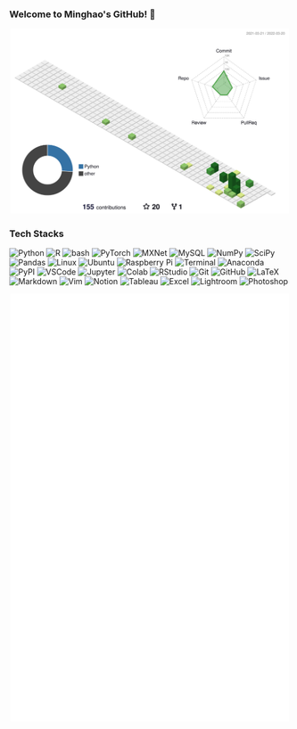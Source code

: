 ### Welcome to Minghao's GitHub! 👋

<p align="center">
	<a href="/profile-3d-contrib/profile-green-animate.svg">
		<img width="500em" src="/profile-3d-contrib/profile-green-animate.svg">
	</a>
</p>

### Tech Stacks 
![Python](https://img.shields.io/badge/-Python-ffffff?logo=Python)
![R](https://img.shields.io/badge/-R-276DC3?logo=R)
![bash](https://img.shields.io/badge/-bash-ffffff?logo=GNU%20Bash)
![PyTorch](https://img.shields.io/badge/-PyTorch-ffffff?logo=PyTorch)
![MXNet](https://img.shields.io/badge/-MXNet-ffffff?logo=data%3Aimage%2Fpng%3Bbase64%2CiVBORw0KGgoAAAANSUhEUgAAADIAAAARCAYAAACfB%2F8pAAAFxUlEQVR42tVWBXTbSBPeaCWXmdufmZmZGe7hMTMzQxhtyZIch8rM3B6W25BFluxwygxhxrnRus4xU%2B57b99qPimb%2BYbW5M0gBCp%2F5FEjD3tkc9lI2drEy%2BG5ghq9eUSe8yXyacAosewXghrZzwergBbUAw1WAw1U4l4DtPAgoKBBXo0sG51TPpMMVwje0GW8WtFL89Bpn45Le90KAZUMFHQIeMU54lHMb5FPEonACaL9XZIbHUuG4NN%2FQ%2FwOEMkGklPuOo57CEhWOdtdm3O5bLQzyyABM8RL1tFxgcop5JOCNzydSiYIsvG9IWVjZaN65rw6mKboMMGvA0kthcmKAd8osmGUiALSy9j6fJ4FXysMo0C0CzAzvtC82KGYndy6b5OMfV%2FD0vw%2BEaOTic%2F5BlGrvyHkVf2YRQ05oaDuRySv6usYuKmsCkTtuzS%2F%2Fl%2FEG%2FoOeRPQgP0%2FTo08xQWidxNv8edJHLL%2BOeq3Mt3q4aTw1YJqfp%2BQh%2Fb%2F5d%2FbzsK51m5o6OiFbTUN8PBLR%2BB8ew%2FA4CBUnOuAH82zYalzDnp6%2B2FwYBDWV12AkaKJWTJ6R0varATJyKBqpNvtKU6JOILsfC%2FBbyXRvFrgAhVhj9%2F%2BOi%2BbP%2BUCVVGaXzeITqykPkNx31F%2FuAM54ETtHhJHpjOJC1btpUrkBCeZiVR21uDZnVTU%2FsUESpZIZbuNymEUYpVwornNjUreiEANXLu1HuIoPd4Kf5zvwPP1Tczu7R%2BAAvMM%2FG5JFJq6%2Bhj3S3wmai3wfuPW2OHa39DxQapGK0ni7omcZDxCRWMRuUUX4v7xXuN3bhRR9ACKTyZroh5e0n5Ni45gUHRtKBNevZDOP4GlfGB2nENBpXjeBVIYOw%2B%2FX%2BsOIA9mPXa4aBgkx4IfL4yAiwuYlSlYVuSxffDU3uOM23moGUhSMZDkEgidaGPcn1dUAlFqQJCM4JAD2aX%2Fo7lV%2FRi9E%2FhP08nrwEv6b5nTorZjiJSdGZgV5PQQs9cAxZ7Ev9d78IxM7IMszEAGFU3bzRxRw19kQkRzvStEELGUXQiSXkeyDfj10gpwoaGjrCdSSiDxwAnGZRWfQBHFrPnLLgr543IUIleDR9SXkDiyq8ZRr1ZDF50BdKDoDUJE8%2Fd03jHAslo8RPoin8UycTNSzuyFh0fi1GzB1YAleEl88X77d4JkfRszMjqWEWMDE%2BKr%2BGFcSDlOAPjJokhMyEkUklHGHH9yXywj3pKTrs34khOtjPsVllYsI5oSi2zpDIzqi8xZX3kyXXwWMKLya4Rkl%2F%2BEzj%2FuClk0ROIQYLXu1YrjFIqoxvLrY2UUR2Iih1m4Im7i82b3riOS8yXspb8Rwaf5BeyRyzbWgouDDV0wQdKBTyuFPOMM4xbb50BAe7ykQc2FTsZdvbkOBLUaI2LexPpDts%2FiUmOiojhVwsfpyhbARp1L%2FNYXSJ4ziSp2Cl3aAJw%2FbLvfMIf85uUsS6LRhCP91wQggROt6%2BmyBnCHAvGFPktU5xvY1HuxvPJfJXYlO0u2r8D%2BKSPkgb2%2F%2BvfW03ABp1Rbdx909PRDFmbg7ysrobmzz%2BXY%2Fq9VVZCBpdbR3c%2B4BuQu21DTQh7Y80NONNZysvMcNvIyd2Jho99Gc2tWocMbuGDtTtyv4VXrZ1yw5lm3trn8uq3x6GL9L8ZJt4FTnK34vIIotSMuRvxGd6pxctjh1KhGpXAWeRXcC5kLVG7h8mqKUeSVjJykmNoXlhyGObkmfDbPgmkBE8bJOrs35gQt%2BFyehbaBPHvPvvvC8hPuOx%2F5qLH0wnhWYu8Kmdp3iWR3Yrpjlx3e5gneELvJ44vZ8ds%2BWAfEq9vkwRfGkOGGETklf%2BGVaCMtOBj7TeULvfH3Fo5Jd3zysmOOEq05ZLhihFjyFRSzjpftASYI5zZecrEdJwSvOM3YA95ZiWwEDn%2BM8Fd9QQhErxBkO2OkYiseJfyMJxD5z3gclWSY4mX1dAnppjL%2B3gAAAABJRU5ErkJggg%3D%3D)
![MySQL](https://img.shields.io/badge/-MySQL-ffffff?logo=MySQL)
![NumPy](https://img.shields.io/badge/-NumPy-013243?logo=NumPy)
![SciPy](https://img.shields.io/badge/-SciPy-ffffff?logo=SciPy)
![Pandas](https://img.shields.io/badge/-pandas-150458?logo=pandas)
![Linux](https://img.shields.io/badge/-Linux-ffffff?logo=Linux)
![Ubuntu](https://img.shields.io/badge/-Ubuntu-ffffff?logo=Ubuntu)
![Raspberry Pi](https://img.shields.io/badge/-Raspberry%20Pi-A22846?logo=Raspberry%20Pi)
![Terminal](https://img.shields.io/badge/-Windows%20Terminal-4D4D4D?logo=Windows%20Terminal)
![Anaconda](https://img.shields.io/badge/-Anaconda-ffffff?logo=anaconda)
![PyPI](https://img.shields.io/badge/-PyPI-ffffff?logo=pypi)
![VSCode](https://img.shields.io/badge/-VSCode-007ACC?logo=Visual%20Studio%20Code)
![Jupyter](https://img.shields.io/badge/-Jupyter-ffffff?logo=Jupyter)
![Colab](https://img.shields.io/badge/-Google%20Colab-ffffff?logo=Google%20Colab)
![RStudio](https://img.shields.io/badge/-RStudio-ffffff?logo=RStudio)
![Git](https://img.shields.io/badge/-Git-ffffff?logo=Git)
![GitHub](https://img.shields.io/badge/-GitHub-181717?logo=github)
![LaTeX](https://img.shields.io/badge/-LaTeX-008080?logo=LaTeX)
![Markdown](https://img.shields.io/badge/-Markdown-000000?logo=markdown)
![Vim](https://img.shields.io/badge/-Vim-019733?logo=Vim)
![Notion](https://img.shields.io/badge/-Notion-000000?logo=notion)
![Tableau](https://img.shields.io/badge/-Tableau-ffffff?logo=Tableau)
![Excel](https://img.shields.io/badge/-Excel-217346?logo=Microsoft%20Excel)
![Lightroom](https://img.shields.io/badge/-Lightroom-ffffff?logo=Adobe%20Lightroom)
![Photoshop](https://img.shields.io/badge/-Photoshop-ffffff?logo=Adobe%20Photoshop)


<p align="center">
	<a href="/github-metrics.svg">
		<img width="500em" src="/github-metrics.svg">
	</a>
</p>


<!--
&style=for-the-badge
<center>
    <img src="/profile-3d-contrib/profile-green-animate.svg" width="500">
    <img src="/github-metrics.svg" width="500">
</center>
![Metrics](/github-metrics.svg)
![profile-3d](/profile-3d-contrib/profile-green-animate.svg | width=50)
- This is a LEGO-like contribution chart.
![profile-3d](/profile-3d-contrib/profile-gitblock.svg)


Here are some ideas to get you started:

- 🔭 I’m currently working on ...
- 🌱 I’m currently learning ...
- 👯 I’m looking to collaborate on ...
- 🤔 I’m looking for help with ...
- 💬 Ask me about ...
- 📫 How to reach me: ...
- 😄 Pronouns: ...
- ⚡ Fun fact: ...
-->
